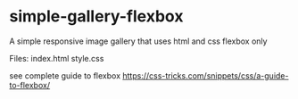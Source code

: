 # simple-gallery-flexbox

A simple responsive image gallery that uses html and css flexbox only

Files:
index.html
style.css

see complete guide to flexbox https://css-tricks.com/snippets/css/a-guide-to-flexbox/